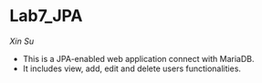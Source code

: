  # Lab7_JPA
 *Xin Su*

 - This is a JPA-enabled web application connect with MariaDB.
 - It includes view, add, edit and delete users functionalities.

